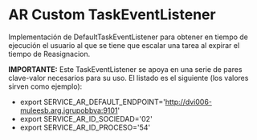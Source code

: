 # AR Custom TaskEventListener
Implementación de DefaultTaskEventListener para obtener en tiempo de ejecución el usuario al que se tiene que escalar una tarea al expirar el tiempo de Reasignacion.

**IMPORTANTE:** Este TaskEventListener se apoya en una serie de pares clave-valor necesarios para su uso. El listado es el siguiente (los valores sirven como ejemplo):
	
* export SERVICE_AR_DEFAULT_ENDPOINT='http://dvi006-muleesb.arg.igrupobbva:9101'
* export SERVICE_AR_ID_SOCIEDAD='02'
* export SERVICE_AR_ID_PROCESO='54'
